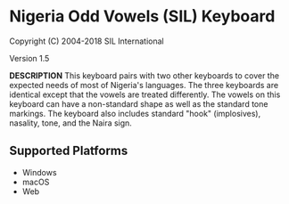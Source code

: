 Nigeria Odd Vowels (SIL) Keyboard
=====================

Copyright (C) 2004-2018 SIL International

Version 1.5

__DESCRIPTION__
This keyboard pairs with two other keyboards to cover the expected needs of most of Nigeria's languages. The three keyboards are identical except that the vowels are treated differently. The vowels on this keyboard can have a non-standard shape as well as the standard tone markings. The keyboard also includes standard \"hook\" (implosives), nasality, tone, and the Naira sign.

Supported Platforms
-------------------
 * Windows
 * macOS
 * Web

